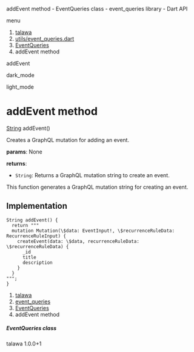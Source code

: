




addEvent method - EventQueries class - event\_queries library - Dart API







menu

1. [talawa](../../index.html)
2. [utils/event\_queries.dart](../../file-___home_harshil_Desktop_open-source_palisadoes_talawa_lib_utils_event_queries/)
3. [EventQueries](../../file-___home_harshil_Desktop_open-source_palisadoes_talawa_lib_utils_event_queries/EventQueries-class.html)
4. addEvent method

addEvent


dark\_mode

light\_mode




# addEvent method


[String](https://api.flutter.dev/flutter/dart-core/String-class.html)
addEvent()

Creates a GraphQL mutation for adding an event.

**params**:
None

**returns**:

* `String`: Returns a GraphQL mutation string to create an event.

This function generates a GraphQL mutation string for creating an event.


## Implementation

```
String addEvent() {
  return """
  mutation Mutation(\$data: EventInput!, \$recurrenceRuleData: RecurrenceRuleInput) {
    createEvent(data: \$data, recurrenceRuleData: \$recurrenceRuleData) {
      _id
      title
      description
    }
  }
""";
}
```

 


1. [talawa](../../index.html)
2. [event\_queries](../../file-___home_harshil_Desktop_open-source_palisadoes_talawa_lib_utils_event_queries/)
3. [EventQueries](../../file-___home_harshil_Desktop_open-source_palisadoes_talawa_lib_utils_event_queries/EventQueries-class.html)
4. addEvent method

##### EventQueries class





talawa
1.0.0+1






